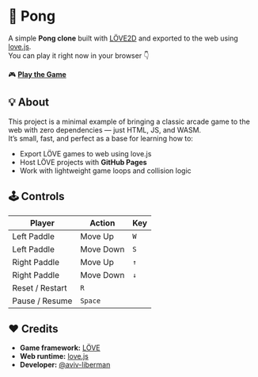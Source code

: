 # 🏓 Pong

A simple **Pong clone** built with [LÖVE2D](https://love2d.org/) and exported to the web using [love.js](https://github.com/TannerRogalsky/love.js).  
You can play it right now in your browser 👇

🎮 **[Play the Game](https://aviv-liberman.github.io/pong/)**  

## 💡 About

This project is a minimal example of bringing a classic arcade game to the web with zero dependencies — just HTML, JS, and WASM.  
It’s small, fast, and perfect as a base for learning how to:

- Export LÖVE games to web using love.js  
- Host LÖVE projects with **GitHub Pages**  
- Work with lightweight game loops and collision logic  

## 🕹️ Controls

| Player | Action | Key |
|---------|---------|-----|
| Left Paddle | Move Up | `W` |
| Left Paddle | Move Down | `S` |
| Right Paddle | Move Up | `↑` |
| Right Paddle | Move Down | `↓` |
| Reset / Restart | `R` |
| Pause / Resume | `Space` |

## ❤️ Credits

- **Game framework:** [LÖVE](https://love2d.org/)
- **Web runtime:** [love.js](https://github.com/TannerRogalsky/love.js)
- **Developer:** [@aviv-liberman](https://github.com/aviv-liberman)
